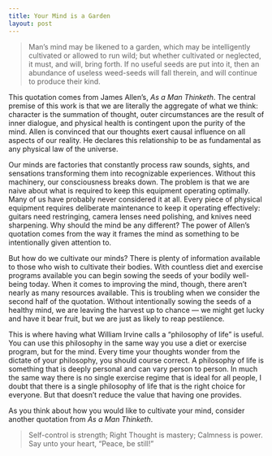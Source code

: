 ```yaml
---
title: Your Mind is a Garden
layout: post
---
```


> Man’s mind may be likened to a garden, which may be intelligently cultivated or allowed to run wild; but whether cultivated or neglected, it must, and will, bring forth. If no useful seeds are put into it, then an abundance of useless weed-seeds will fall therein, and will continue to produce their kind.

This quotation comes from James Allen’s, *As a Man Thinketh*. The central premise of this work is that we are literally the aggregate of what we think: character is the summation of thought, outer circumstances are the result of inner dialogue, and physical health is contingent upon the purity of the mind. Allen is convinced that our thoughts exert causal influence on all aspects of our reality. He declares this relationship to be as fundamental as any physical law of the universe. 

Our minds are factories that constantly process raw sounds, sights, and sensations transforming them into recognizable experiences. Without this machinery, our consciousness breaks down. The problem is that we are naive about what is required to keep this equipment operating optimally. Many of us have probably never considered it at all. Every piece of physical equipment requires deliberate maintenance to keep it operating effectively: guitars need restringing, camera lenses need polishing, and knives need sharpening. Why should the mind be any different? The power of Allen’s quotation comes from the way it frames the mind as something to be intentionally given attention to.

But how do we cultivate our minds? There is plenty of information available to those who wish to cultivate their bodies. With countless diet and exercise programs available you can begin sowing the seeds of your bodily well-being today. When it comes to improving the mind, though, there aren’t nearly as many resources available. This is troubling when we consider the second half of the quotation. Without intentionally sowing the seeds of a healthy mind, we are leaving the harvest up to chance — we might get lucky and have it bear fruit, but we are just as likely to reap pestilence. 

This is where having what William Irvine calls a “philosophy of life” is useful. You can use this philosophy in the same way you use a diet or exercise program, but for the mind. Every time your thoughts wonder from the dictate of your philosophy, you should course correct. A philosophy of life is something that is deeply personal and can vary person to person. In much the same way there is no single exercise regime that is ideal for all people, I doubt that there is a single philosophy of life that is the right choice for everyone. But that doesn’t reduce the value that having one provides.

As you think about how you would like to cultivate your mind, consider another quotation from *As a Man Thinketh*.

> Self-control is strength; Right Thought is mastery; Calmness is power. Say unto your heart, “Peace, be still!”